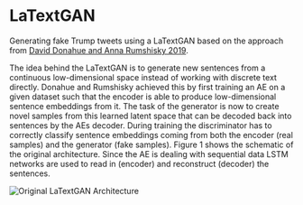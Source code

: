 # LaTextGAN
Generating fake Trump tweets using a LaTextGAN based on the approach from [David Donahue and Anna Rumshisky 2019](https://arxiv.org/pdf/1810.06640.pdf).

The idea behind the LaTextGAN is to generate new sentences from a continuous low-dimensional space  instead of working with discrete text directly. Donahue and Rumshisky achieved this by first training an AE on a given dataset such that the encoder is able to produce low-dimensional sentence embeddings from it. The task of the generator is now to create novel samples from this learned latent space that can be decoded back into sentences by the AEs decoder. During training the discriminator has to correctly classify sentence embeddings coming from both the encoder (real samples) and the generator (fake samples). Figure 1 shows the schematic of the original architecture. Since the AE is dealing with sequential data LSTM networks are used to read in (encoder) and reconstruct (decoder) the sentences.






![Original LaTextGAN Architecture](https://github.com/GerritBartels/LaTextGAN/blob/[branch]/image.jpg?raw=true)
